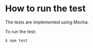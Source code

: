 # How to run the test

The tests are implemented using Mocha.

To run the test:

```bash
$ npm test
```
